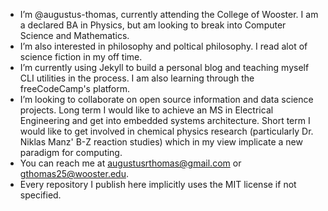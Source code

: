 - I’m @augustus-thomas, currently attending the College of Wooster. I am a declared BA in Physics, but am looking to break into Computer Science and Mathematics.
- I’m also interested in philosophy and poltical philosophy. I read alot of science fiction in my off time. 
- I’m currently using Jekyll to build a personal blog and teaching myself CLI utilities in the process. I am also learning through the freeCodeCamp's platform.  
- I’m looking to collaborate on open source information and data science projects. Long term I would like to achieve an MS in Electrical Engineering and get into embedded systems architecture. Short term I would like to get involved in chemical physics research (particularly Dr. Niklas Manz' B-Z reaction studies) which in my view implicate a new paradigm for computing. 
- You can reach me at augustusrthomas@gmail.com or gthomas25@wooster.edu.
- Every repository I publish here implicitly uses the MIT license if not specified. 

<!---
augustus-thomas/augustus-thomas is a ✨ special ✨ repository because its `README.md` (this file) appears on your GitHub profile.
You can click the Preview link to take a look at your changes.
--->
